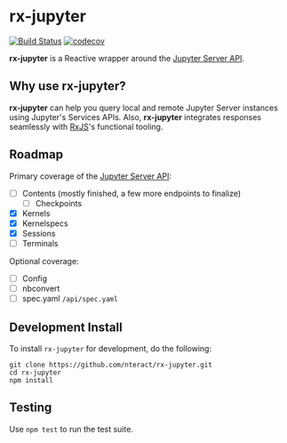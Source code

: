 # rx-jupyter

[![Build Status](https://travis-ci.org/nteract/rx-jupyter.svg?branch=master)](https://travis-ci.org/nteract/rx-jupyter)
[![codecov](https://codecov.io/gh/nteract/rx-jupyter/branch/master/graph/badge.svg)](https://codecov.io/gh/nteract/rx-jupyter)

**rx-jupyter** is a Reactive wrapper around the [Jupyter Server API].

## Why use rx-jupyter?

**rx-jupyter** can help you query local and remote Jupyter Server instances
using Jupyter's Services APIs. Also, **rx-jupyter** integrates responses
seamlessly with [RxJS]'s functional tooling.

## Roadmap

Primary coverage of the [Jupyter Server API]:

* [ ] Contents (mostly finished, a few more endpoints to finalize)
  * [ ] Checkpoints
* [X] Kernels
* [X] Kernelspecs
* [X] Sessions
* [ ] Terminals

Optional coverage:

* [ ] Config
* [ ] nbconvert
* [ ] spec.yaml `/api/spec.yaml`

## Development Install

To install `rx-jupyter` for development, do the following:

```
git clone https://github.com/nteract/rx-jupyter.git
cd rx-jupyter
npm install
```
## Testing

Use `npm test` to run the test suite.


[Jupyter Server API]: http://jupyter-api.surge.sh/
[RxJS]: http://reactivex.io
